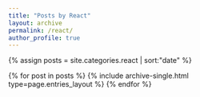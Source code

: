 ```yaml
---
title: "Posts by React"
layout: archive
permalink: /react/
author_profile: true
---
```


{% assign posts = site.categories.react | sort:"date" %}

{% for post in posts %}
{% include archive-single.html type=page.entries_layout %}
{% endfor %}
